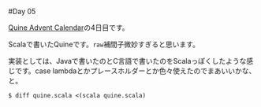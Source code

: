 #Day 05

[Quine Advent Calendar](http://www.adventar.org/calendars/645)の4日目です。

Scalaで書いたQuineです。`raw`補間子微妙すぎると思います。

実装としては、Javaで書いたのとC言語で書いたのをScalaっぽくしたような感じです。case lambdaとかプレースホルダーとか色々使えたのでまあいいかな、と。

```
$ diff quine.scala <(scala quine.scala)
```
